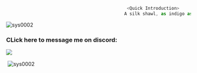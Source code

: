 ```js
                                              <Quick Introduction>
                                             A silk shawl, as indigo as the midnight heavens, lay draped across the god’s brass thighs
```
<p align="left"> <img src="https://komarev.com/ghpvc/?username=sys0002&label=Profile%20views&color=0e75b6&style=flat" alt="sys0002" /> </p>

<h3 align="left">CLick here to message me on discord:</h3>
<p align="left">
<a href="https://discord.com/users/494504043863867407 " ><img src="https://lanyard-profile-readme.vercel.app/api/494504043863867407?idleMessage=In%20Visual%20Studio%20Code"/></a>
</p>
<p>&nbsp;<img align="center" src="https://grs.quantumly.dev/api/?username=Sys0002&show_icons=true&title_color=5865f2&text_color=9f9f9f&bg_color=00000000&hide_border=true&icon_color=5865f2&hide_title=true&count_private=true" alt="sys0002" /></p>

